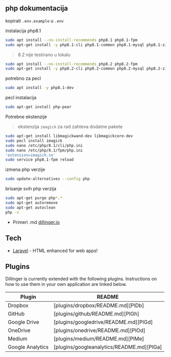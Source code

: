 ## php dokumentacija

kopirati `.env.example` u `.env`

instalacija php8.1
```sh
sudo apt install --no-install-recommends php8.1 php8.1-fpm
sudo apt-get install -y php8.1-cli php8.1-common php8.1-mysql php8.1-zip php8.1-gd php8.1-mbstring php8.1-curl php8.1-xml php8.1-bcmath 
```
>8.2 nije testirano u lokalu
```sh
sudo apt install --no-install-recommends php8.2 php8.2-fpm
sudo apt-get install -y php8.2-cli php8.2-common php8.2-mysql php8.2-zip php8.2-gd php8.2-mbstring php8.2-curl php8.2-xml php8.2-bcmath 
````

potrebno za pecl
```sh
sudo apt install -y php8.1-dev
```
pecl instalacija
```sh
sudo apt-get install php-pear
```

Potrebne ekstenzije
> ekstenzija `imagick` za rad zahteva dodatne pakete
```sh
sudo apt-get install libmagickwand-dev libmagickcore-dev
sudo pecl install imagick
sudo nano /etc/php/8.1/cli/php.ini
sudo nano /etc/php/8.1/fpm/php.ini
'extension=imagick.so'
sudo service php8.1-fpm reload
```

izmena php verzije
```sh
sudo update-alternatives --config php
```

brisanje svih php verzija
```sh
sudo apt-get purge php*.*
sudo apt-get autoremove
sudo apt-get autoclean
php -v
```

- Primeri .md [dillinger.io](https://dillinger.io/)

## Tech

- [Laravel](www.laravel.com) - HTML enhanced for web apps!

## Plugins

Dillinger is currently extended with the following plugins.
Instructions on how to use them in your own application are linked below.

| Plugin | README |
| ------ | ------ |
| Dropbox | [plugins/dropbox/README.md][PlDb] |
| GitHub | [plugins/github/README.md][PlGh] |
| Google Drive | [plugins/googledrive/README.md][PlGd] |
| OneDrive | [plugins/onedrive/README.md][PlOd] |
| Medium | [plugins/medium/README.md][PlMe] |
| Google Analytics | [plugins/googleanalytics/README.md][PlGa] |


